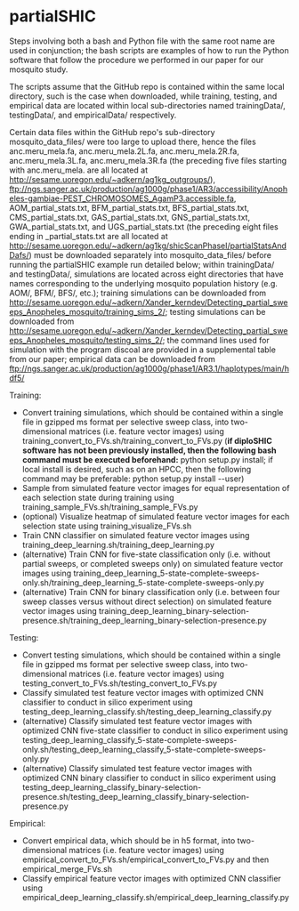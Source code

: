 # partialSHIC

Steps involving both a bash and Python file with the same root name are used in conjunction; the bash scripts are examples of how to run the Python software that follow the procedure we performed in our paper for our mosquito study. 

The scripts assume that the GitHub repo is contained within the same local directory, such is the case when downloaded, while training, testing, and empirical data are located within local sub-directories named trainingData/, testingData/, and empiricalData/ respectively. 

Certain data files within the GitHub repo's sub-directory mosquito_data_files/ were too large to upload there, hence the files anc.meru_mela.fa, anc.meru_mela.2L.fa, anc.meru_mela.2R.fa, anc.meru_mela.3L.fa, anc.meru_mela.3R.fa (the preceding five files starting with anc.meru_mela. are all located at http://sesame.uoregon.edu/~adkern/ag1kg_outgroups/), ftp://ngs.sanger.ac.uk/production/ag1000g/phase1/AR3/accessibility/Anopheles-gambiae-PEST_CHROMOSOMES_AgamP3.accessible.fa, AOM_partial_stats.txt, BFM_partial_stats.txt, BFS_partial_stats.txt, CMS_partial_stats.txt, GAS_partial_stats.txt, GNS_partial_stats.txt, GWA_partial_stats.txt, and UGS_partial_stats.txt (the preceding eight files ending in _partial_stats.txt are all located at http://sesame.uoregon.edu/~adkern/ag1kg/shicScanPhaseI/partialStatsAndDafs/) must be downloaded separately into mosquito_data_files/ before running the partialSHIC example run detailed below; within trainingData/ and testingData/, simulations are located across eight directories that have names corresponding to the underlying mosquito population history (e.g. AOM/, BFM/, BFS/, etc.); training simulations can be downloaded from http://sesame.uoregon.edu/~adkern/Xander_kerndev/Detecting_partial_sweeps_Anopheles_mosquito/training_sims_2/; testing simulations can be downloaded from http://sesame.uoregon.edu/~adkern/Xander_kerndev/Detecting_partial_sweeps_Anopheles_mosquito/testing_sims_2/; the command lines used for simulation with the program discoal are provided in a supplemental table from our paper; empirical data can be downloaded from ftp://ngs.sanger.ac.uk/production/ag1000g/phase1/AR3.1/haplotypes/main/hdf5/

Training:
- Convert training simulations, which should be contained within a single file in gzipped ms format per selective sweep class, into two-dimensional matrices (i.e. feature vector images) using training_convert_to_FVs.sh/training_convert_to_FVs.py (**if diploSHIC software has not been previously installed, then the following bash command must be executed beforehand:** python setup.py install; if local install is desired, such as on an HPCC, then the following command may be preferable: python setup.py install --user)
- Sample from simulated feature vector images for equal representation of each selection state during training using training_sample_FVs.sh/training_sample_FVs.py
- (optional) Visualize heatmap of simulated feature vector images for each selection state using training_visualize_FVs.sh
- Train CNN classifier on simulated feature vector images using training_deep_learning.sh/training_deep_learning.py
- (alternative) Train CNN for five-state classification only (i.e. without partial sweeps, or completed sweeps only) on simulated feature vector images using training_deep_learning_5-state-complete-sweeps-only.sh/training_deep_learning_5-state-complete-sweeps-only.py
- (alternative) Train CNN for binary classification only (i.e. between four sweep classes versus without direct selection) on simulated feature vector images using training_deep_learning_binary-selection-presence.sh/training_deep_learning_binary-selection-presence.py

Testing:
- Convert testing simulations, which should be contained within a single file in gzipped ms format per selective sweep class, into two-dimensional matrices (i.e. feature vector images) using testing_convert_to_FVs.sh/testing_convert_to_FVs.py
- Classify simulated test feature vector images with optimized CNN classifier to conduct in silico experiment using testing_deep_learning_classify.sh/testing_deep_learning_classify.py
- (alternative) Classify simulated test feature vector images with optimized CNN five-state classifier to conduct in silico experiment using testing_deep_learning_classify_5-state-complete-sweeps-only.sh/testing_deep_learning_classify_5-state-complete-sweeps-only.py
- (alternative) Classify simulated test feature vector images with optimized CNN binary classifier to conduct in silico experiment using testing_deep_learning_classify_binary-selection-presence.sh/testing_deep_learning_classify_binary-selection-presence.py

Empirical:
- Convert empirical data, which should be in h5 format, into two-dimensional matrices (i.e. feature vector images) using empirical_convert_to_FVs.sh/empirical_convert_to_FVs.py and then empirical_merge_FVs.sh
- Classify empirical feature vector images with optimized CNN classifier using empirical_deep_learning_classify.sh/empirical_deep_learning_classify.py
